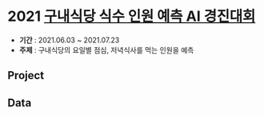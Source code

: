# 2021 [구내식당 식수 인원 예측 AI 경진대회](https://dacon.io/competitions/official/235743/overview/description)
* **기간** : 2021.06.03 ~ 2021.07.23
* **주제** : 구내식당의 요일별 점심, 저녁식사를 먹는 인원을 예측
## Project
## Data
